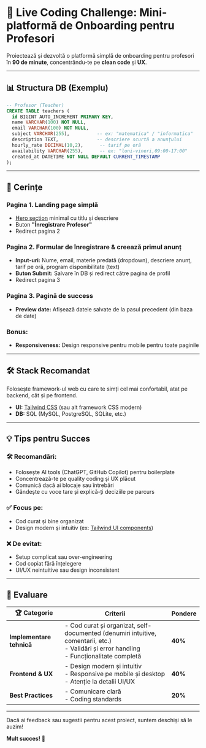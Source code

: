 # 🚀 Live Coding Challenge: Mini-platformă de Onboarding pentru Profesori

Proiectează și dezvoltă o platformă simplă de onboarding pentru profesori în **90 de minute**, concentrându-te pe **clean code** și **UX**.

---

## 📊 Structura DB (Exemplu)

```sql
-- Profesor (Teacher)
CREATE TABLE teachers (
  id BIGINT AUTO_INCREMENT PRIMARY KEY,
  name VARCHAR(100) NOT NULL,
  email VARCHAR(100) NOT NULL,
  subject VARCHAR(255),          -- ex: "matematica" / "informatica"
  description TEXT,              -- descriere scurtă a anunțului
  hourly_rate DECIMAL(10,2),      -- tarif pe oră
  availability VARCHAR(255),      -- ex: "luni-vineri,09:00-17:00"
  created_at DATETIME NOT NULL DEFAULT CURRENT_TIMESTAMP
);
```

---

## 🎯 Cerințe

### Pagina 1. **Landing page simplă**
- [Hero section](https://tailwindui.com/components/marketing/sections/heroes) minimal cu titlu și descriere
- Buton **"Înregistrare Profesor"**
- Redirect pagina 2

### Pagina 2. **Formular de înregistrare & creează primul anunț**
- **Input-uri:** Nume, email, materie predată (dropdown), descriere anunț, tarif pe oră, program disponibilitate (text)
- **Buton Submit:** Salvare în DB și redirect către pagina de profil
- Redirect pagina 3

### Pagina 3. **Pagină de success**
- **Preview date:** Afișează datele salvate de la pasul precedent (din baza de date)

### **Bonus:**
- **Responsiveness:** Design responsive pentru mobile pentru toate paginile

---

## 🛠️ Stack Recomandat

Folosește framework-ul web cu care te simți cel mai confortabil, atat pe backend, cât și pe frontend.

- **UI:** [Tailwind CSS](https://tailwindcss.com/) (sau alt framework CSS modern)
- **DB:** SQL (MySQL, PostgreSQL, SQLite, etc.)

---

## 💡 Tips pentru Succes

### 🛠️ **Recomandări:**
- Folosește AI tools (ChatGPT, GitHub Copilot) pentru boilerplate
- Concentrează-te pe quality coding și UX plăcut
- Comunică dacă ai blocaje sau întrebări
- Gândește cu voce tare și explică-ți deciziile pe parcurs

### ✅ **Focus pe:**
- Cod curat și bine organizat
- Design modern și intuitiv (ex: [Tailwind UI components](https://tailwindui.com/components))

### ❌ **De evitat:**
- Setup complicat sau over-engineering
- Cod copiat fără înțelegere
- UI/UX neintuitive sau design inconsistent

---

## 🎯 Evaluare

| 🏆 **Categorie**       | **Criterii**                                                                                                                                                                    | **Pondere** |
|------------------------|---------------------------------------------------------------------------------------------------------------------------------------------------------------------------------|-------------|
| **Implementare tehnică** | - Cod curat și organizat, self-documented (denumiri intuitive, comentarii, etc.)<br>- Validări și error handling<br>- Funcționalitate completă | **40%**     |
| **Frontend & UX**      | - Design modern și intuitiv<br>- Responsive pe mobile și desktop<br>- Atenție la detalii UI/UX                                                                                  | **40%**     |
| **Best Practices**     | - Comunicare clară<br>- Coding standards                                                                                                                                        | **20%**     |

---

Dacă ai feedback sau sugestii pentru acest proiect, suntem deschiși să le auzim!


**Mult succes!** 🚀
